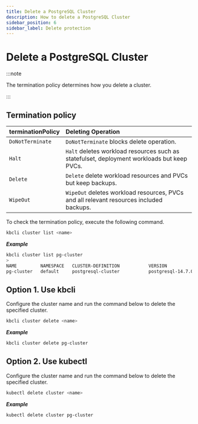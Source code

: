 ```yaml
---
title: Delete a PostgreSQL Cluster
description: How to delete a PostgreSQL Cluster
sidebar_position: 6
sidebar_label: Delete protection
---
```


# Delete a PostgreSQL Cluster


:::note

The termination policy determines how you delete a cluster.

:::

## Termination policy

| **terminationPolicy**  | **Deleting Operation**                    |
|:--                     | :--                                       |
| `DoNotTerminate`       | `DoNotTerminate` blocks delete operation. |
| `Halt`                 | `Halt` deletes workload resources such as statefulset, deployment workloads but keep PVCs. |
| `Delete `              | `Delete` delete workload resources and PVCs but keep backups. |
| `WipeOut`              | `WipeOut` deletes workload resources, PVCs and all relevant resources included backups. |

To check the termination policy, execute the following command.

```bash
kbcli cluster list <name>
```

***Example***

```bash
kbcli cluster list pg-cluster
>
NAME         NAMESPACE   CLUSTER-DEFINITION           VERSION             TERMINATION-POLICY   STATUS    CREATED-TIME
pg-cluster   default     postgresql-cluster           postgresql-14.7.0   Delete               Running   Mar 03,2023 18:49 UTC+0800
```

## Option 1. Use kbcli

Configure the cluster name and run the command below to delete the specified cluster.

```bash
kbcli cluster delete <name>
```

***Example***

```bash
kbcli cluster delete pg-cluster
```

## Option 2. Use kubectl

Configure the cluster name and run the command below to delete the specified cluster.

```bash
kubectl delete cluster <name>
```

***Example***

```bash
kubectl delete cluster pg-cluster
```
